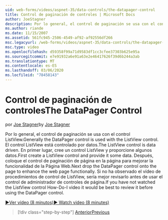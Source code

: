 ```yaml
---
uid: web-forms/videos/aspnet-35/data-controls/the-datapager-control
title: Control de paginación de controles | Microsoft Docs
author: JoeStagner
description: Por lo general, el control de paginación se usa con el control ListView. El control ListView está controlado por datos. En primer lugar, cree un control ListView y proporcione algunos d...
ms.author: riande
ms.date: 11/15/2007
ms.assetid: 561fc945-2506-4549-af92-af92556df266
msc.legacyurl: /web-forms/videos/aspnet-35/data-controls/the-datapager-control
msc.type: video
ms.openlocfilehash: d59358f99a71d9583df1cc3cfee37303b625e95a
ms.sourcegitcommit: e7e91932a6e91a63e2e46417626f39d6b244a3ab
ms.translationtype: MT
ms.contentlocale: es-ES
ms.lasthandoff: 03/06/2020
ms.locfileid: "78458143"
---
```

# <a name="the-datapager-control"></a><span data-ttu-id="0bf4c-105">Control de paginación de controles</span><span class="sxs-lookup"><span data-stu-id="0bf4c-105">The DataPager Control</span></span>

<span data-ttu-id="0bf4c-106">por [Joe Stagner](https://github.com/JoeStagner)</span><span class="sxs-lookup"><span data-stu-id="0bf4c-106">by [Joe Stagner](https://github.com/JoeStagner)</span></span>

<span data-ttu-id="0bf4c-107">Por lo general, el control de paginación se usa con el control ListView.</span><span class="sxs-lookup"><span data-stu-id="0bf4c-107">Generally the DataPager control is used with the ListView control.</span></span> <span data-ttu-id="0bf4c-108">El control ListView está controlado por datos.</span><span class="sxs-lookup"><span data-stu-id="0bf4c-108">The ListView control is data driven.</span></span> <span data-ttu-id="0bf4c-109">En primer lugar, cree un control ListView y proporcione algunos datos.</span><span class="sxs-lookup"><span data-stu-id="0bf4c-109">First create a ListView control and provide it some data.</span></span> <span data-ttu-id="0bf4c-110">Después, coloque el control de paginación de página en la página para mejorar la funcionalidad de la Página Web.</span><span class="sxs-lookup"><span data-stu-id="0bf4c-110">Next drop the DataPager control onto the page to enhance the web page functionally.</span></span> <span data-ttu-id="0bf4c-111">Si no ha observado el vídeo de procedimientos de control de ListView, sería mejor revisarlo antes de usar el control de administrador de controles de página.</span><span class="sxs-lookup"><span data-stu-id="0bf4c-111">If you have not watched the ListView control How-Do-I video it would be best to review it before using the DataPager control.</span></span>

[<span data-ttu-id="0bf4c-112">&#9654;Ver vídeo (8 minutos)</span><span class="sxs-lookup"><span data-stu-id="0bf4c-112">&#9654; Watch video (8 minutes)</span></span>](https://channel9.msdn.com/Blogs/ASP-NET-Site-Videos/the-datapager-control)

> [!div class="step-by-step"]
> [<span data-ttu-id="0bf4c-113">Anterior</span><span class="sxs-lookup"><span data-stu-id="0bf4c-113">Previous</span></span>](the-listview-control.md)
